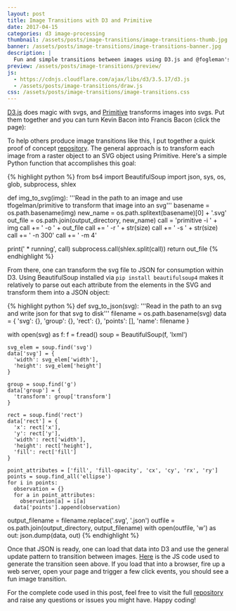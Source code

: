 ```yaml
---
layout: post
title: Image Transitions with D3 and Primitive
date: 2017-04-15
categories: d3 image-processing
thumbnail: /assets/posts/image-transitions/image-transitions-thumb.jpg
banner: /assets/posts/image-transitions/image-transitions-banner.jpg
description: |
  Fun and simple transitions between images using D3.js and @fogleman's Primitive library.
preview: /assets/posts/image-transitions/preview/
js:
  - https://cdnjs.cloudflare.com/ajax/libs/d3/3.5.17/d3.js 
  - /assets/posts/image-transitions/draw.js
css: /assets/posts/image-transitions/image-transitions.css
---
```


[D3.js](https://d3js.org/) does magic with svgs, and [Primitive](https://github.com/fogleman/primitive) transforms images into svgs. Put them together and you can turn Kevin Bacon into Francis Bacon (click the page):

<div id='target'></div>

To help others produce image transitions like this, I put together a quick proof of concept [repository](https://github.com/duhaime/d3-image-transitions). The general approach is to transform each image from a raster object to an SVG object using Primitive. Here's a simple Python function that accomplishes this goal:

{% highlight python %}
from bs4 import BeautifulSoup
import json, sys, os, glob, subprocess, shlex

def img_to_svg(img):
  '''Read in the path to an image and use tfogelman/primitive
  to transform that image into an svg'''
  basename = os.path.basename(img)
  new_name = os.path.splitext(basename)[0] + '.svg'
  out_file = os.path.join(output_directory, new_name)
  call =  'primitive -i ' + img 
  call += ' -o ' + out_file
  call += ' -r ' + str(size)
  call += ' -s ' + str(size)
  call += ' -n 300' 
  call += ' -m 4'

  print(' * running', call)
  subprocess.call(shlex.split(call))
  return out_file
{% endhighlight %}

From there, one can transform the svg file to JSON for consumption within D3. Using BeautifulSoup installed via `pip install beautifulsoup4` makes it relatively to parse out each attribute from the elements in the SVG and transform them into a JSON object:

{% highlight python %}
def svg_to_json(svg):
  '''Read in the path to an svg and write json for that svg to disk'''
  filename = os.path.basename(svg)
  data = {
    'svg': {},
    'group': {},
    'rect': {},
    'points': [],
    'name': filename
  }

  with open(svg) as f:
    f = f.read()
    soup = BeautifulSoup(f, 'lxml')

    svg_elem = soup.find('svg')
    data['svg'] = {
      'width': svg_elem['width'],
      'height': svg_elem['height']
    }

    group = soup.find('g')
    data['group'] = {
      'transform': group['transform']
    } 

    rect = soup.find('rect')
    data['rect'] = {
      'x': rect['x'],
      'y': rect['y'],
      'width': rect['width'],
      'height': rect['height'],
      'fill': rect['fill']
    }

    point_attributes = ['fill', 'fill-opacity', 'cx', 'cy', 'rx', 'ry']
    points = soup.find_all('ellipse')
    for i in points:
      observation = {}
      for a in point_attributes:
        observation[a] = i[a]
      data['points'].append(observation)

  output_filename = filename.replace('.svg', '.json')
  outfile = os.path.join(output_directory, output_filename)
  with open(outfile, 'w') as out:
    json.dump(data, out)
{% endhighlight %}

Once that JSON is ready, one can load that data into D3 and use the general update pattern to transition between images. [Here](https://github.com/duhaime/d3-image-transitions/blob/master/draw.js) is the JS code used to generate the transition seen above. If you load that into a browser, fire up a web server, open your page and trigger a few click events, you should see a fun image transition.

For the complete code used in this post, feel free to visit the full [repository](https://github.com/duhaime/d3-image-transitions) and raise any questions or issues you might have. Happy coding!